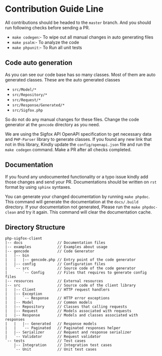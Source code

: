 # Contribution Guide Line

All contributions should be headed to the `master` branch. And you
should run following checks before sending a PR.

- `make codegen`:- To wipe out all manual changes in auto generating
files
- `make psalm`:- To analyze the code
- `make phpunit`:- To Run all unit tests

## Code auto generation

As you can see our code base has so many classes. Most of them are auto
generated classes. These are the auto generated classes

- `src/Model/*`
- `src/Repository/*`
- `src/Request/*`
- `src/Response/Generated/*`
- `src/Sigfox.php`

So do not do any manual changes for these files. Change the code
generator at the `gencode` directory as you need.

We are using the Sigfox API OpenAPI specification to get necessary data
and `PHP-Parser` library to generate classes. If you found any new link
that not in this library, Kindly update the `config/openapi.json` file
and run the `make codegen` command. Make a PR after all checks completed.

## Documentation

If you found any undocumented functionality or a typo issue kindly add 
those changes and send your PR. Documentations should be written on `rst`
format by using `sphinx` syntaxes.

You can generate your changed documentation by running `make phpdoc`. 
This command will generate the documentation at the `docs/.build`
directory. If your documentation not generated, Please run the `make
phpdoc-clean` and try it again. This command will clear the
documentation cache. 

## Directory Structure

```
php-sigfox-client
|-- docs                // Documentation files
|-- examples            // Examples about usage
|-- gencode             // Code Generator
|   |-- bin
|   |   |-- gencode.php // Entry point of the code generator
|   |-- config          // Configuration files
|   `-- src             // Source code of the code generator
|       `-- Config      // Files that requires to generate config files
|-- resources           // External resources
|-- src                 // Source code of the client library
|   |-- Client          // HTTP request handlers
|   |-- Exception
|   |   `-- Response    // HTTP error exceptions
|   |-- Model           // Common models
|   |-- Repository      // Classes that calling requests
|   |-- Request         // Models associated with requests
|   |-- Response        // Models and classes associated with responses
|   |   |-- Generated   // Response models
|   |   `-- Paginated   // Paginated responses helper
|   |-- Serializer      // Request and response serializer
|   `-- Validator       // Request validator
`-- tests               // Test cases
    |-- Integration     // Integration test cases
    `-- Unit            // Unit test cases
```
